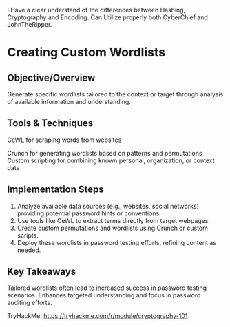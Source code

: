 I Have a clear understand of the differences between Hashing, Cryptography and Encoding.
Can Utilize properly both CyberChief and JohnTheRipper.

# Creating Custom Wordlists
   
## Objective/Overview

Generate specific wordlists tailored to the context or target through analysis of available information and understanding.
## Tools & Techniques

CeWL for scraping words from websites

Crunch for generating wordlists based on patterns and permutations
Custom scripting for combining known personal, organization, or context data

## Implementation Steps

1. Analyze available data sources (e.g., websites, social networks) providing potential password hints or conventions.
2. Use tools like CeWL to extract terms directly from target webpages.
3. Create custom permutations and wordlists using Crunch or custom scripts.
4. Deploy these wordlists in password testing efforts, refining content as needed.

## Key Takeaways

Tailored wordlists often lead to increased success in password testing scenarios.
Enhances targeted understanding and focus in password auditing efforts.

TryHackMe: https://tryhackme.com/r/module/cryptography-101
